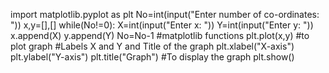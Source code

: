 import matplotlib.pyplot as plt
No=int(input("Enter number of co-ordinates: "))
x,y=[],[]
while(No!=0):
    X=int(input("Enter x: "))
    Y=int(input("Enter y: "))
    x.append(X)
    y.append(Y)
    No=No-1
#matplotlib functions
plt.plot(x,y)  #to plot graph
#Labels X and Y and Title of the graph
plt.xlabel("X-axis")
plt.ylabel("Y-axis")
plt.title("Graph")
#To display the graph
plt.show()